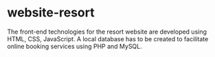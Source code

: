 # website-resort
The front-end technologies for the resort website are developed using HTML, CSS, JavaScript. A local database has to be created to facilitate online booking services using PHP and MySQL.
